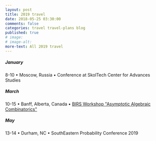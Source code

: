 ```yaml
---
layout: post
title: 2019 travel
date: 2018-05-25 03:30:00
comments: false
categories: travel travel-plans blog
published: true
# image: 
# image-alt: 
more-text: All 2019 travel
---
```


##### January

8-10 &bull;
Moscow, Russia &bull;
Conference at SkolTech Center for Advances Studies

<!-- ##### February -->

##### March

10-15 &bull;
Banff, Alberta, Canada
&bull;
[BIRS Workshop "Asymptotic Algebraic Combinatorics"](https://www.birs.ca/events/2019/5-day-workshops/19w5220)

<!-- ##### April -->

##### May

13-14 &bull; Durham, NC &bull; SouthEastern Probability Conference 2019

<!--more-->

<!-- ##### June -->

<!-- ##### July -->

<!-- ##### August -->

<!-- ##### September -->

<!-- ##### October -->

<!-- ##### November -->

<!-- ##### December -->
